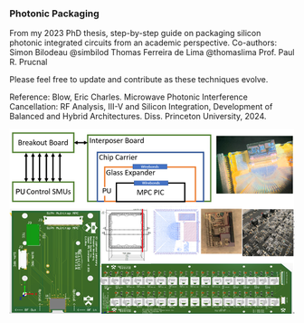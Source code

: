 ### Photonic Packaging

From my 2023 PhD thesis, step-by-step guide on packaging silicon photonic integrated circuits from an academic perspective. 
Co-authors: 
Simon Bilodeau @simbilod 
Thomas Ferreira de Lima @thomaslima
Prof. Paul R. Prucnal

Please feel free to update and contribute as these techniques evolve.

Reference: Blow, Eric Charles. Microwave Photonic Interference Cancellation: RF Analysis, III-V and Silicon Integration, Development of Balanced and Hybrid Architectures. Diss. Princeton University, 2024.

![Photonic Packaging Process](Figures/AppendixA/FigAppA01.png)